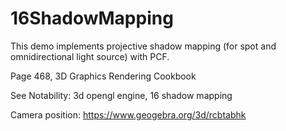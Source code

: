 # 16ShadowMapping

This demo implements projective shadow mapping (for spot and omnidirectional light source) with PCF. 

Page 468, 3D Graphics Rendering Cookbook

See Notability: 3d opengl engine, 16 shadow mapping

Camera position: https://www.geogebra.org/3d/rcbtabhk